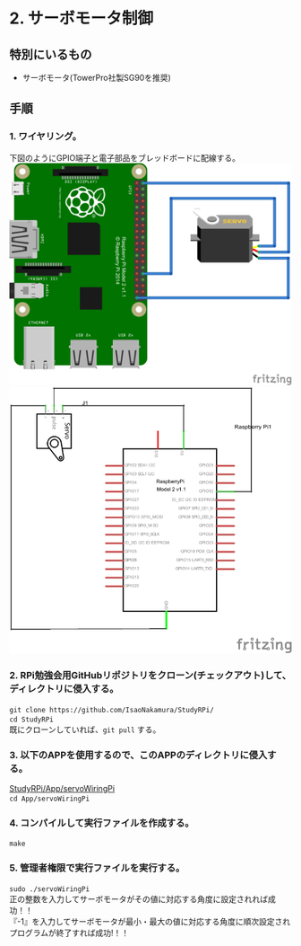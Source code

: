 # 2. サーボモータ制御
## 特別にいるもの
* サーボモータ(TowerPro社製SG90を推奨)

## 手順
### 1. ワイヤリング。
下図のようにGPIO端子と電子部品をブレッドボードに配線する。  
![Bread](https://github.com/IsaoNakamura/StudyRPi/blob/master/Doc/Wiring/RPi_CtrlServoMotor/RPi_CtrlServoMotor_bread.png?raw=true)  
![Circuit](https://github.com/IsaoNakamura/StudyRPi/blob/master/Doc/Wiring/RPi_CtrlServoMotor/RPi_CtrlServoMotor_circuit.png?raw=true)  

### 2. RPi勉強会用GitHubリポジトリをクローン(チェックアウト)して、ディレクトリに侵入する。  
``git clone https://github.com/IsaoNakamura/StudyRPi/``  
``cd StudyRPi``  
  既にクローンしていれば、``git pull`` する。

### 3. 以下のAPPを使用するので、このAPPのディレクトリに侵入する。  
[StudyRPi/App/servoWiringPi](https://github.com/IsaoNakamura/StudyRPi/blob/master/App/servoWiringPi)  
``cd App/servoWiringPi`` 

### 4. コンパイルして実行ファイルを作成する。  
``make``  

### 5. 管理者権限で実行ファイルを実行する。  
``sudo ./servoWiringPi``  
正の整数を入力してサーボモータがその値に対応する角度に設定されれば成功！！  
『-1』を入力してサーボモータが最小・最大の値に対応する角度に順次設定されプログラムが終了すれば成功!！！  